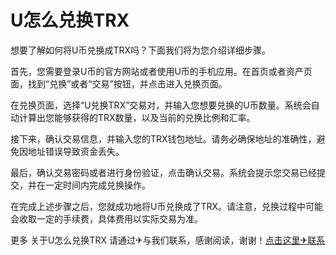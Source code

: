 # U怎么兑换TRX

想要了解如何将U币兑换成TRX吗？下面我们将为您介绍详细步骤。

首先，您需要登录U币的官方网站或者使用U币的手机应用。在首页或者资产页面，找到“兑换”或者“交易”按钮，并点击进入兑换页面。

在兑换页面，选择“U兑换TRX”交易对，并输入您想要兑换的U币数量。系统会自动计算出您能够获得的TRX数量，以及当前的兑换比例和汇率。

接下来，确认交易信息，并输入您的TRX钱包地址。请务必确保地址的准确性，避免因地址错误导致资金丢失。

最后，确认交易密码或者进行身份验证，点击确认交易。系统会提示您交易已经提交，并在一定时间内完成兑换操作。

在完成上述步骤之后，您就成功地将U币兑换成了TRX。请注意，兑换过程中可能会收取一定的手续费，具体费用以实际交易为准。

更多 关于U怎么兑换TRX 请通过✈与我们联系，感谢阅读，谢谢！[点击这里✈联系](https://t.me/shalong)